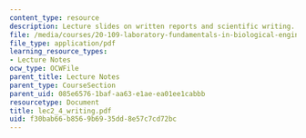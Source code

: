 ```yaml
---
content_type: resource
description: Lecture slides on written reports and scientific writing.
file: /media/courses/20-109-laboratory-fundamentals-in-biological-engineering-fall-2007/f30bab66b8569b6935dd8e57c7cd72bc_lec2_4_writing.pdf
file_type: application/pdf
learning_resource_types:
- Lecture Notes
ocw_type: OCWFile
parent_title: Lecture Notes
parent_type: CourseSection
parent_uid: 085e6576-1baf-aa63-e1ae-ea01ee1cabbb
resourcetype: Document
title: lec2_4_writing.pdf
uid: f30bab66-b856-9b69-35dd-8e57c7cd72bc
---
```

